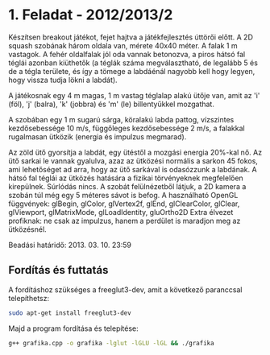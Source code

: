 # 1. Feladat - 2012/2013/2

Készítsen breakout játékot, fejet hajtva a játékfejlesztés úttörői előtt. A 2D squash szobának három oldala van, mérete 40x40 méter. A falak 1 m vastagok. A fehér oldalfalak jól oda vannak betonozva, a piros hátsó fal téglái azonban kiüthetők (a téglák száma megválasztható, de legalább 5 és de a tégla területe, és így a tömege a labdáénál nagyobb kell hogy legyen, hogy vissza tudja lökni a labdát).

A játékosnak egy 4 m magas, 1 m vastag téglalap alakú ütője van, amit az 'i' (föl), 'j' (balra), 'k' (jobbra) és 'm' (le) billentyűkkel mozgathat.

A szobában egy 1 m sugarú sárga, köralakú labda pattog, vízszintes kezdősebessége 10 m/s, függőleges kezdősebessége 2 m/s, a falakkal rugalmasan ütközik (energia és impulzus megmarad).

 Az zöld ütő gyorsítja a labdát, egy ütéstől a mozgási energia 20%-kal nő. Az ütő sarkai le vannak gyalulva, azaz az ütközési normális a sarkon 45 fokos, ami lehetőséget ad arra, hogy az ütő sarkával is odasózzunk a labdának. A hátsó fal téglái az ütközés hatására a fizikai törvényeknek megfelelően kirepülnek. Súrlódás nincs. A szobát felülnézetből látjuk, a 2D kamera a szobán túl még egy 5 méteres sávot is befog. A használható OpenGL függvények: glBegin, glColor, glVertex2f, glEnd, glClearColor, glClear, glViewport, glMatrixMode, glLoadIdentity, gluOrtho2D Extra élvezet profiknak: ne csak az impulzus, hanem a perdület is maradjon meg az ütközésnél.

Beadási határidő: 2013. 03. 10. 23:59


## Fordítás és futtatás

A fordításhoz szükséges a freeglut3-dev, amit a következő paranccsal telepíthetsz:

```bash
sudo apt-get install freeglut3-dev
```

Majd a program fordítása és telepítése:

``` bash
g++ grafika.cpp -o grafika -lglut -lGLU -lGL && ./grafika
```
